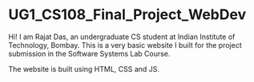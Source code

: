 # UG1_CS108_Final_Project_WebDev
Hi! I am Rajat Das, an undergraduate CS student at Indian Institute of Technology, Bombay.
This is a very basic website I built for the project submission in the Software Systems Lab Course.

The website is built using HTML, CSS and JS.
